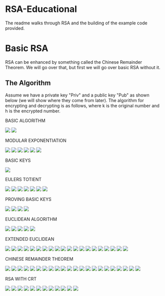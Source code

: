 # RSA-Educational
The readme walks through RSA and the building of the example code provided.


# Basic RSA
RSA can be enhanced by something called the Chinese Remainder Theorem. We will go over 
that, but first we will go over basic RSA without it.

## The Algorithm
Assume we have a private key "Priv" and a public key "Pub" as shown below (we will 
show where they come from later). The algorithm for encrypting and decrypting is as
follows, where k is the original number and h is the encrypted number.

BASIC ALGORITHM

<img src="imgs/1. BasicAlgorithm/BasicKeys.png">

<img src="imgs/1. BasicAlgorithm/BasicAlgorithm.png">

MODULAR EXPONENTIATION

<img src="imgs/2. ModularExponentiation/BinaryExpansion.png">

<img src="imgs/2. ModularExponentiation/BinaryExponents.png">

<img src="imgs/2. ModularExponentiation/PowersTable.png">

<img src="imgs/2. ModularExponentiation/ImportantPowers1.png">

<img src="imgs/2. ModularExponentiation/ImportantPowers2.png">

<img src="imgs/2. ModularExponentiation/FinalAnswer.png">

BASIC KEYS

<img src="imgs/3. BasicKeys/KeyCreation.png">

EULERS TOTIENT

<img src="imgs/4. EulersTotient/SemiPrime.png">

<img src="imgs/4. EulersTotient/Prime.png">

<img src="imgs/4. EulersTotient/PrimeFactorizationExample.png">

<img src="imgs/4. EulersTotient/PrimeFactorizationGeneral.png">

<img src="imgs/4. EulersTotient/PhiFunction.png">

<img src="imgs/4. EulersTotient/DerivingSemiPrime.png">

<img src="imgs/4. EulersTotient/DerivingPrime.png">

PROVING BASIC KEYS

<img src="imgs/5. ProvingBasicKeys/EulersTheorem.png">

<img src="imgs/5. ProvingBasicKeys/DivisibleByPhi.png">

<img src="imgs/5. ProvingBasicKeys/MultipleOfPhi.png">

<img src="imgs/5. ProvingBasicKeys/ProvingTheKeysUndo.png">

EUCLIDEAN ALGORITHM

<img src="imgs/6. Euclidean Algorithm/DivisionEquation.png">

<img src="imgs/6. Euclidean Algorithm/DivisionEquationExample.png">

<img src="imgs/6. Euclidean Algorithm/SeriesOfDivisions.png">

<img src="imgs/6. Euclidean Algorithm/RewrittenEquation.png">

<img src="imgs/6. Euclidean Algorithm/EuclideanExample.png">

EXTENDED EUCLIDEAN

<img src="imgs/7. ExtendedEuclidean/GCDEquation.png">

<img src="imgs/7. ExtendedEuclidean/PropertyOfGCDEquation.png">

<img src="imgs/7. ExtendedEuclidean/PropertyOfGCDEquation2.png">

<img src="imgs/7. ExtendedEuclidean/InverseProperty.png">

<img src="imgs/7. ExtendedEuclidean/EuclideanExample.png">

<img src="imgs/7. ExtendedEuclidean/ExtensionExample.png">

<img src="imgs/7. ExtendedEuclidean/AlteredForm.png">

<img src="imgs/7. ExtendedEuclidean/ExampleFirstPart.png">

<img src="imgs/7. ExtendedEuclidean/FirstPartProcess.PNG">

<img src="imgs/7. ExtendedEuclidean/NewSeries1.png">

<img src="imgs/7. ExtendedEuclidean/SecondPartProcess.png">

<img src="imgs/7. ExtendedEuclidean/FinalSeries.png">

<img src="imgs/7. ExtendedEuclidean/ThirdPartProcess.PNG">

<img src="imgs/7. ExtendedEuclidean/ImportantParts.png">

<img src="imgs/7. ExtendedEuclidean/FirstLinearTransformation.png">

<img src="imgs/7. ExtendedEuclidean/AllTransformations.png">

<img src="imgs/7. ExtendedEuclidean/AlteredForm.png">

<img src="imgs/7. ExtendedEuclidean/GeneralTransformations.png">

<img src="imgs/7. ExtendedEuclidean/GCDEquationExample.png">

<img src="imgs/7. ExtendedEuclidean/DotProductForm.PNG">

CHINESE REMAINDER THEOREM

<img src="imgs/8. ChineseRemainderTheorem/InitialQuestion.png">

<img src="imgs/8. ChineseRemainderTheorem/QuestionExample.png">

<img src="imgs/8. ChineseRemainderTheorem/ExampleProcess1.png">

<img src="imgs/8. ChineseRemainderTheorem/ExampleProcess2.png">

<img src="imgs/8. ChineseRemainderTheorem/ExampleProcess3.png">

<img src="imgs/8. ChineseRemainderTheorem/ExampleAnswer.png">

<img src="imgs/8. ChineseRemainderTheorem/SlightGeneralQuestion.png">

<img src="imgs/8. ChineseRemainderTheorem/SlightGeneralProcess1.png">

<img src="imgs/8. ChineseRemainderTheorem/SlightGeneralProcess2.png">

<img src="imgs/8. ChineseRemainderTheorem/SlightGeneralProcess3.png">

<img src="imgs/8. ChineseRemainderTheorem/SlightGeneralAnswer.png">

<img src="imgs/8. ChineseRemainderTheorem/InitialQuestion.png">

<img src="imgs/8. ChineseRemainderTheorem/GeneralAnswer.png">

<img src="imgs/8. ChineseRemainderTheorem/PrimeInverses.png">

<img src="imgs/8. ChineseRemainderTheorem/BreakAndBuildProcess.png">

<img src="imgs/8. ChineseRemainderTheorem/Delta.png">

<img src="imgs/8. ChineseRemainderTheorem/DeltaInverse.png">

<img src="imgs/8. ChineseRemainderTheorem/DeltaAndInverseIdentity.png">

<img src="imgs/8. ChineseRemainderTheorem/Integers.png">

<img src="imgs/8. ChineseRemainderTheorem/DeltasMapping.png">

<img src="imgs/8. ChineseRemainderTheorem/MultiplicationRule.png">

<img src="imgs/8. ChineseRemainderTheorem/ExponentWithCRT.png">

RSA WITH CRT

<img src="imgs/9. RSAwithCRT/EncryptionFunction.png">

<img src="imgs/5. ProvingBasicKeys/EulersTheorem.png">

<img src="imgs/4. EulersTotient/Prime.png">

<img src="imgs/9. RSAwithCRT/e1.png">

<img src="imgs/9. RSAwithCRT/ReducingExponent.png">

<img src="imgs/9. RSAwithCRT/EncryptionFunctionReducedExponent.png">

<img src="imgs/9. RSAwithCRT/EncryptionAlgorithm.png">

<img src="imgs/9. RSAwithCRT/DecryptionExponents.png">

<img src="imgs/9. RSAwithCRT/DecryptionFunction.png">

<img src="imgs/9. RSAwithCRT/DecryptionAlgorithm.png">

<img src="imgs/9. RSAwithCRT/KeyCreation.png">

<img src="imgs/9. RSAwithCRT/Algorithm.png">
